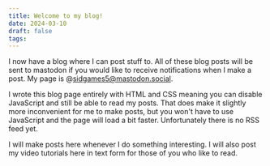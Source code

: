 ```yaml
---
title: Welcome to my blog!
date: 2024-03-10
draft: false
tags:
---
```


I now have a blog where I can post stuff to. All of these blog posts will be sent to mastodon if you would like to receive notifications when I make a post. My page is @sidgames5@mastodon.social.  
  
I wrote this blog page entirely with HTML and CSS meaning you can disable JavaScript and still be able to read my posts. That does make it slightly more inconvenient for me to make posts, but you won't have to use JavaScript and the page will load a bit faster. Unfortunately there is no RSS feed yet.  
  
I will make posts here whenever I do something interesting. I will also post my video tutorials here in text form for those of you who like to read.